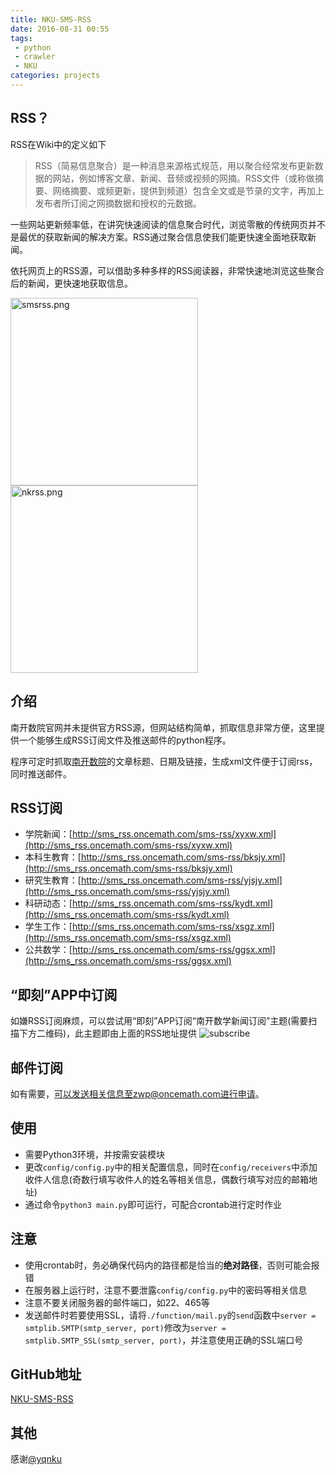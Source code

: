 ```yaml
---
title: NKU-SMS-RSS
date: 2016-08-31 00:55
tags:
 - python
 - crawler
 - NKU
categories: projects
---
```


## RSS？

RSS在Wiki中的定义如下

> RSS（简易信息聚合）是一种消息来源格式规范，用以聚合经常发布更新数据的网站，例如博客文章、新闻、音频或视频的网摘。RSS文件（或称做摘要、网络摘要、或频更新，提供到频道）包含全文或是节录的文字，再加上发布者所订阅之网摘数据和授权的元数据。

一些网站更新频率低，在讲究快速阅读的信息聚合时代，浏览零散的传统网页并不是最优的获取新闻的解决方案。RSS通过聚合信息使我们能更快速全面地获取新闻。

依托网页上的RSS源，可以借助多种多样的RSS阅读器，非常快速地浏览这些聚合后的新闻，更快速地获取信息。

<img src="/images/projects/nku-sms-rss/smsrss.png" width="300" alt="smsrss.png" /><img src="/images/projects/nku-sms-rss/nkrss.png" width="300" alt="nkrss.png" />

<!-- more -->

## 介绍

南开数院官网并未提供官方RSS源，但网站结构简单，抓取信息非常方便，这里提供一个能够生成RSS订阅文件及推送邮件的python程序。

程序可定时抓取[南开数院](http://sms.nankai.edu.cn)的文章标题、日期及链接，生成xml文件便于订阅rss，同时推送邮件。

## RSS订阅

 - 学院新闻：[http://sms_rss.oncemath.com/sms-rss/xyxw.xml](http://sms_rss.oncemath.com/sms-rss/xyxw.xml)
 - 本科生教育：[http://sms_rss.oncemath.com/sms-rss/bksjy.xml](http://sms_rss.oncemath.com/sms-rss/bksjy.xml)
 - 研究生教育：[http://sms_rss.oncemath.com/sms-rss/yjsjy.xml](http://sms_rss.oncemath.com/sms-rss/yjsjy.xml)
 - 科研动态：[http://sms_rss.oncemath.com/sms-rss/kydt.xml](http://sms_rss.oncemath.com/sms-rss/kydt.xml)
 - 学生工作：[http://sms_rss.oncemath.com/sms-rss/xsgz.xml](http://sms_rss.oncemath.com/sms-rss/xsgz.xml)
 - 公共数学：[http://sms_rss.oncemath.com/sms-rss/ggsx.xml](http://sms_rss.oncemath.com/sms-rss/ggsx.xml)

## “即刻”APP中订阅

如嫌RSS订阅麻烦，可以尝试用“即刻”APP订阅“南开数学新闻订阅”主题(需要扫描下方二维码)，此主题即由上面的RSS地址提供
![subscribe](/images/projects/nku-sms-rss/Jike_QR.jpg)

## 邮件订阅

如有需要，可以发送相关信息至zwp@oncemath.com进行申请。

## 使用

 - 需要Python3环境，并按需安装模块
 - 更改`config/config.py`中的相关配置信息，同时在`config/receivers`中添加收件人信息(奇数行填写收件人的姓名等相关信息，偶数行填写对应的邮箱地址)
 - 通过命令`python3 main.py`即可运行，可配合crontab进行定时作业

## 注意

 - 使用crontab时，务必确保代码内的路径都是恰当的**绝对路径**，否则可能会报错
 - 在服务器上运行时，注意不要泄露`config/config.py`中的密码等相关信息
 - 注意不要关闭服务器的邮件端口，如22、465等
 - 发送邮件时若要使用SSL，请将`./function/mail.py`的`send`函数中`server = smtplib.SMTP(smtp_server, port)`修改为`server = smtplib.SMTP_SSL(smtp_server, port)`，并注意使用正确的SSL端口号

## GitHub地址

[NKU-SMS-RSS](https://github.com/zawnpn/NKU-SMS-RSS)

## 其他

感谢[@yqnku](https://www.quicy.cn)
